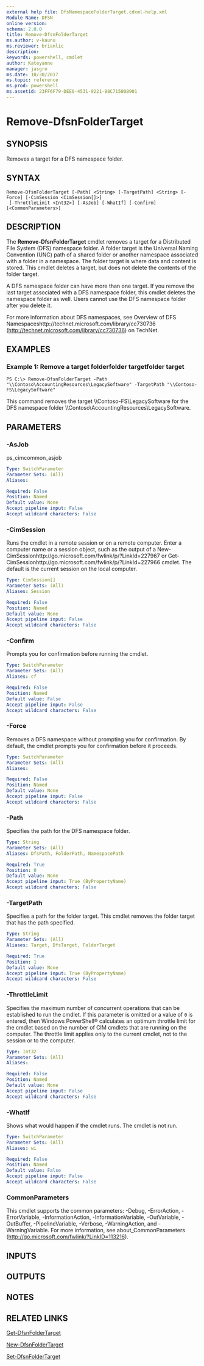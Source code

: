 ```yaml
---
external help file: DfsNamespaceFolderTarget.cdxml-help.xml
Module Name: DFSN
online version: 
schema: 2.0.0
title: Remove-DfsnFolderTarget
ms.author: v-kaunu
ms.reviewer: brianlic
description: 
keywords: powershell, cmdlet
author: Kateyanne
manager: jasgro
ms.date: 10/30/2017
ms.topic: reference
ms.prod: powershell
ms.assetid: 23FF6F79-DEE0-4531-9221-88C71580B901
---
```


# Remove-DfsnFolderTarget

## SYNOPSIS
Removes a target for a DFS namespace folder.

## SYNTAX

```
Remove-DfsnFolderTarget [-Path] <String> [-TargetPath] <String> [-Force] [-CimSession <CimSession[]>]
 [-ThrottleLimit <Int32>] [-AsJob] [-WhatIf] [-Confirm] [<CommonParameters>]
```

## DESCRIPTION
The **Remove-DfsnFolderTarget** cmdlet removes a target for a Distributed File System (DFS) namespace folder.
A folder target is the Universal Naming Convention (UNC) path of a shared folder or another namespace associated with a folder in a namespace.
The folder target is where data and content is stored.
This cmdlet deletes a target, but does not delete the contents of the folder target.

A DFS namespace folder can have more than one target.
If you remove the last target associated with a DFS namespace folder, this cmdlet deletes the namespace folder as well.
Users cannot use the DFS namespace folder after you delete it.

For more information about DFS namespaces, see Overview of DFS Namespaceshttp://technet.microsoft.com/library/cc730736 (http://technet.microsoft.com/library/cc730736) on TechNet.

## EXAMPLES

### Example 1: Remove a target folderfolder targetfolder target
```
PS C:\> Remove-DfsnFolderTarget -Path "\\Contoso\AccountingResources\LegacySoftware" -TargetPath "\\Contoso-FS\LegacySoftware"
```

This command removes the target \\\\Contoso-FS\LegacySoftware for the DFS namespace folder \\\\Contoso\AccountingResources\LegacySoftware.

## PARAMETERS

### -AsJob
ps_cimcommon_asjob

```yaml
Type: SwitchParameter
Parameter Sets: (All)
Aliases: 

Required: False
Position: Named
Default value: None
Accept pipeline input: False
Accept wildcard characters: False
```

### -CimSession
Runs the cmdlet in a remote session or on a remote computer.
Enter a computer name or a session object, such as the output of a New-CimSessionhttp://go.microsoft.com/fwlink/p/?LinkId=227967 or Get-CimSessionhttp://go.microsoft.com/fwlink/p/?LinkId=227966 cmdlet.
The default is the current session on the local computer.

```yaml
Type: CimSession[]
Parameter Sets: (All)
Aliases: Session

Required: False
Position: Named
Default value: None
Accept pipeline input: False
Accept wildcard characters: False
```

### -Confirm
Prompts you for confirmation before running the cmdlet.

```yaml
Type: SwitchParameter
Parameter Sets: (All)
Aliases: cf

Required: False
Position: Named
Default value: False
Accept pipeline input: False
Accept wildcard characters: False
```

### -Force
Removes a DFS namespace without prompting you for confirmation.
By default, the cmdlet prompts you for confirmation before it proceeds.

```yaml
Type: SwitchParameter
Parameter Sets: (All)
Aliases: 

Required: False
Position: Named
Default value: None
Accept pipeline input: False
Accept wildcard characters: False
```

### -Path
Specifies the path for the DFS namespace folder.

```yaml
Type: String
Parameter Sets: (All)
Aliases: DfsPath, FolderPath, NamespacePath

Required: True
Position: 0
Default value: None
Accept pipeline input: True (ByPropertyName)
Accept wildcard characters: False
```

### -TargetPath
Specifies a path for the folder target.
This cmdlet removes the folder target that has the path specified.

```yaml
Type: String
Parameter Sets: (All)
Aliases: Target, DfsTarget, FolderTarget

Required: True
Position: 1
Default value: None
Accept pipeline input: True (ByPropertyName)
Accept wildcard characters: False
```

### -ThrottleLimit
Specifies the maximum number of concurrent operations that can be established to run the cmdlet.
If this parameter is omitted or a value of `0` is entered, then Windows PowerShell® calculates an optimum throttle limit for the cmdlet based on the number of CIM cmdlets that are running on the computer.
The throttle limit applies only to the current cmdlet, not to the session or to the computer.

```yaml
Type: Int32
Parameter Sets: (All)
Aliases: 

Required: False
Position: Named
Default value: None
Accept pipeline input: False
Accept wildcard characters: False
```

### -WhatIf
Shows what would happen if the cmdlet runs.
The cmdlet is not run.

```yaml
Type: SwitchParameter
Parameter Sets: (All)
Aliases: wi

Required: False
Position: Named
Default value: False
Accept pipeline input: False
Accept wildcard characters: False
```

### CommonParameters
This cmdlet supports the common parameters: -Debug, -ErrorAction, -ErrorVariable, -InformationAction, -InformationVariable, -OutVariable, -OutBuffer, -PipelineVariable, -Verbose, -WarningAction, and -WarningVariable. For more information, see about_CommonParameters (http://go.microsoft.com/fwlink/?LinkID=113216).

## INPUTS

## OUTPUTS

## NOTES

## RELATED LINKS

[Get-DfsnFolderTarget](./Get-DfsnFolderTarget.md)

[New-DfsnFolderTarget](./New-DfsnFolderTarget.md)

[Set-DfsnFolderTarget](./Set-DfsnFolderTarget.md)

